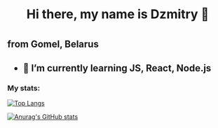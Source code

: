 <h1 align="center">Hi there, my name is Dzmitry  👋<h1>
<h2 font-size="10"> from Gomel, Belarus <h2>

- 🌱 I’m currently learning JS, React, Node.js
<h3>My stats:</h3>

<div>

[![Top Langs](https://github-readme-stats.vercel.app/api/top-langs/?username=Maltsau&layout=compact)](https://github.com/anuraghazra/github-readme-stats)

</div>
<div>

[![Anurag's GitHub stats](https://github-readme-stats.vercel.app/api?username=Maltsau)](https://github.com/anuraghazra/github-readme-stats)

</div>
